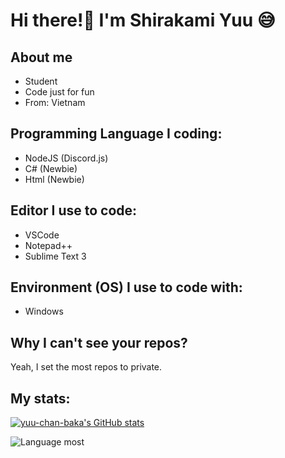 
# Hi there!👋 I'm Shirakami Yuu 😅

## About me

- Student
- Code just for fun
- From: Vietnam

## Programming Language I coding:

- NodeJS (Discord.js)
- C# (Newbie)
- Html (Newbie)

## Editor I use to code:

- VSCode
- Notepad++
- Sublime Text 3

## Environment (OS) I use to code with:

- Windows

## Why I can't see your repos?

Yeah, I set the most repos to private.

## My stats:

[![yuu-chan-baka's GitHub stats](https://github-readme-stats.vercel.app/api?username=yuu-chan-baka&theme=dracula&show_icons=true)](https://github.com/yuu-chan-baka/github-readme-stats)

![Language most](https://github-readme-stats.vercel.app/api/top-langs/?username=yuu-chan-baka&theme=dracula)
